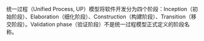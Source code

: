 统一过程（Unified Process, UP）模型将软件开发分为四个阶段：Inception（初始阶段）、Elaboration（细化阶段）、Construction（构建阶段）、Transition（移交阶段）。Validation phase（验证阶段）不是统一过程模型正式定义的阶段名称。